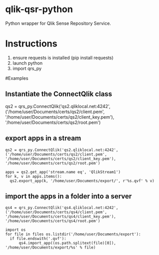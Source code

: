 # qlik-qsr-python
Python wrapper for Qlik Sense Repository Service.

# Instructions
1. ensure requests is installed (pip install requests)
2. launch python
3. import qrs_py

#Examples

## Instantiate the ConnectQlik class

qs2 = qrs_py.ConnectQlik('qs2.qliklocal.net:4242', ('/home/user/Documents/certs/qs2/client.pem', '/home/user/Documents/certs/qs2/client_key.pem'), '/home/user/Documents/certs/qs2/root.pem')

## export apps in a stream

```
qs2 = qrs_py.ConnectQlik('qs2.qliklocal.net:4242', ('/home/user/Documents/certs/qs2/client.pem', '/home/user/Documents/certs/qs2/client_key.pem'), '/home/user/Documents/certs/qs2/root.pem')

apps = qs2.get_app('stream.name eq', 'QlikStream1')
for k, v in apps.items():
  qs2.export_app(k, '/home/user/Documents/export/', r'%s.qvf' % v)
```  

## import the apps in a folder into a server

```
qs4 = qrs_py.ConnectQlik('qs4.qliklocal.net:4242', ('/home/user/Documents/certs/qs4/client.pem', '/home/user/Documents/certs/qs4/client_key.pem'), '/home/user/Documents/certs/qs4/root.pem')

import os
for file in files os.listdir('/home/user/Documents/export'):
  if file.endswith('.qvf'):
      qs4.import_app((os.path.splitext(file)[0]), '/home/user/Documents/export/%s' % file)
```
